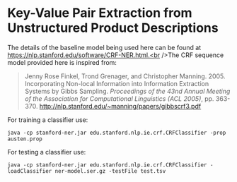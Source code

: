# Key-Value Pair Extraction from Unstructured Product Descriptions
The details of the baseline model being used here can be found at https://nlp.stanford.edu/software/CRF-NER.html.<br />The CRF sequence model provided here is inspired from:
>Jenny Rose Finkel, Trond Grenager, and Christopher Manning. 2005. Incorporating Non-local Information into Information Extraction Systems by Gibbs Sampling. *Proceedings of the 43nd Annual Meeting of the Association for Computational Linguistics (ACL 2005)*, pp. 363-370. http://nlp.stanford.edu/~manning/papers/gibbscrf3.pdf  <br />

For training a classifier use:<br />
```
java -cp stanford-ner.jar edu.stanford.nlp.ie.crf.CRFClassifier -prop austen.prop
```
For testing a classifier use:<br />
```
java -cp stanford-ner.jar edu.stanford.nlp.ie.crf.CRFClassifier -loadClassifier ner-model.ser.gz -testFile test.tsv
```
